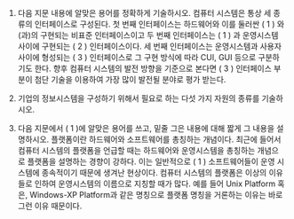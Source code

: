 1.	다음 지문 내용에 알맞은 용어를 정확하게 기술하시오.
 컴퓨터 시스템은 통상 세 종류의 인터페이스로 구성된다. 첫 번째 인터페이스는 하드웨어와 이를 둘러싼 ( 1 ) 와(과)의  구현되는 비표준 인터페이스이고 두 번째 인터페이스는 ( 1 ) 과 운영시스템 사이에 구현되는 ( 2 ) 인터페이스이다. 세 번째 인터페이스는 운영시스템과 사용자 사이에 형성되는 ( 3 ) 인터페이스로 그 구현 방식에 따라 CUI, GUI 등으로 구분하기도 한다. 향후 컴퓨터 시스템의 발전 방향을 기준으로 본다면 ( 3 ) 인터페이스 부분이 첨단 기술을 이용하여 가장 많이 발전될 분야로 평가 받는다.


2.	기업의 정보시스템을 구성하기 위해서 필요로 하는 다섯 가지 자원의 종류를 기술하시오.

3.	다음 지문에서 ( 1 )에 알맞은 용어를 쓰고, 밑줄 그은 내용에 대해 짧게 그 내용을 설명하시오.
플랫폼이란 하드웨어와 소프트웨어를 총칭하는 개념이다. 최근에 들어서 컴퓨터 시스템의 플랫폼을 언급할 때는 하드웨어와 운영시스템을 총칭하는 개념으로 플랫폼을 설명하는 경향이 강하다. 이는 일반적으로 ( 1 ) 소프트웨어들이 운영 시스템에 종속적이기 때문에 생겨난 현상이다.
 컴퓨터 시스템의 플랫폼은 이상의 이유들로 인하여 운영시스템의 이름으로 지칭할 때가 많다.
예를 들어 Unix Platform 혹은, Windows-XP Platform과 같은 명칭으로 플랫폼 명칭을 거론하는 이유는 바로 그런 이유 때문이다.

